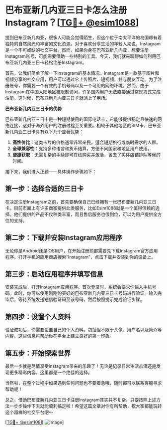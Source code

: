# 巴布亚新几内亚三日卡怎么注册Instagram？[[TG💪+ @esim1088](https://t.me/s/esim1088)]

提到巴布亚新几内亚，很多人可能会觉得陌生，但这个位于南太平洋的岛国却有着独特的自然风光和丰富的文化资源。对于喜欢分享生活的年轻人来说，Instagram是一个不可或缺的社交平台。然而，如果你身在巴布亚新几内亚，想要注册Instagram账号，可能需要借助一些特别的工具。今天，我们就来聊聊如何利用巴布亚新几内亚三日卡轻松注册Instagram。

首先，让我们简单了解一下Instagram的基本情况。Instagram是一款基于图片和视频分享的社交应用，用户可以通过它上传照片、短视频，并与朋友互动。为了注册账号，你需要一个有效的手机号码以及一个可用的网络环境。然而，由于Instagram在中国大陆地区被限制访问，许多国内用户无法直接通过常规方式完成注册。这时候，巴布亚新几内亚三日卡就派上了用场。

**巴布亚新几内亚三日卡的优势**

巴布亚新几内亚三日卡是一种短期使用的国际电话卡，它能够提供稳定且快速的网络连接，这对于海外用户的注册过程至关重要。相较于其他地区的SIM卡，巴布亚新几内亚三日卡具有以下几个显著优势：

1. **高性价比**：这类卡片的价格通常非常亲民，适合短期旅行或临时需求的人群。
2. **全球兼容性**：支持多种语言和货币结算，方便不同国家和地区用户使用。
3. **便捷获取**：无需复杂的手续即可在线购买并激活，省去了实体店铺排队等候的时间。

接下来，我们进入正题——具体操作步骤如下：

## 第一步：选择合适的三日卡

在决定注册Instagram之前，首先要确保自己已经拥有一张巴布亚新几内亚三日卡。目前市面上有许多商家提供此类服务，比如Esim1088就是一个值得信赖的选择。他们提供的产品不仅种类丰富，而且售后服务也很到位，可以为用户提供全方位的支持。

## 第二步：下载并安装Instagram应用程序

无论你是Android还是iOS用户，在开始注册前都需要先下载Instagram官方应用程序。打开手机的应用商店搜索“Instagram”，点击下载并安装到你的设备上。

## 第三步：启动应用程序并填写信息

安装完成后，打开Instagram应用程序。首次登录时，系统会要求你输入手机号码。此时，你可以使用刚刚购买好的巴布亚新几内亚三日卡号码进行验证。输入完毕后，等待系统发送短信验证码至该号码，然后按照提示完成验证步骤。

## 第四步：设置个人资料

验证成功后，你需要设置自己的个人资料。包括但不限于头像、用户名以及简介等内容。这些信息将帮助你在平台上建立良好的第一印象。

## 第五步：开始探索世界

最后一步就是尽情享受Instagram带来的乐趣了！无论是记录日常生活点滴还是发现更多精彩内容，这里都是一个绝佳的选择。

当然啦，在整个过程中如果遇到任何问题也不要着急哦，随时都可以联系客服寻求帮助呢！

总之，借助巴布亚新几内亚三日卡注册Instagram其实并不复杂，只要按照上述方法一步步操作下去就能顺利搞定啦！希望这篇文章对你有所帮助，祝大家都能玩转这个超棒的社交平台吧～

[[TG💪+ @esim1088](https://t.me/s/esim1088) ![Image](https://i.postimg.cc/4NQfJmqS/Snipaste-2025-05-13-00-14-12.png)]